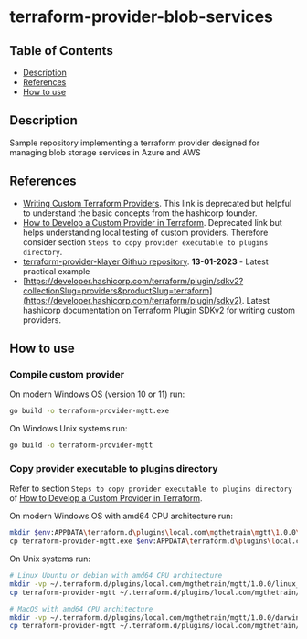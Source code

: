 # terraform-provider-blob-services

## Table of Contents

- [Description](#description)
- [References](#references)
- [How to use](#how-to-use)

## Description

Sample repository implementing a terraform provider designed for managing blob storage services in Azure and AWS

## References

- [Writing Custom Terraform Providers](https://www.hashicorp.com/blog/writing-custom-terraform-providers). This link is deprecated but helpful to understand the basic concepts from the hashicorp founder.
- [How to Develop a Custom Provider in Terraform](https://www.infracloud.io/blogs/developing-terraform-custom-provider/). Deprecated link but helps understanding local testing of custom providers. Therefore consider section `Steps to copy provider executable to plugins directory`.
- [terraform-provider-klayer Github repository](https://github.com/ldcorentin/terraform-provider-klayer). **13-01-2023** - Latest practical example
- [https://developer.hashicorp.com/terraform/plugin/sdkv2?collectionSlug=providers&productSlug=terraform](https://developer.hashicorp.com/terraform/plugin/sdkv2). Latest hashicorp documentation on Terraform Plugin SDKv2 for writing custom providers.

## How to use

### Compile custom provider

On modern Windows OS (version 10 or 11) run: 

```sh
go build -o terraform-provider-mgtt.exe
```

On Windows Unix systems run: 

```sh
go build -o terraform-provider-mgtt
```

### Copy provider executable to plugins directory

Refer to section `Steps to copy provider executable to plugins directory` of [How to Develop a Custom Provider in Terraform](https://www.infracloud.io/blogs/developing-terraform-custom-provider/).

On modern Windows OS with amd64 CPU architecture run:

```sh
mkdir $env:APPDATA\terraform.d\plugins\local.com\mgthetrain\mgtt\1.0.0\windows_amd64\
cp terraform-provider-mgtt.exe $env:APPDATA\terraform.d\plugins\local.com\mgthetrain\mgtt\1.0.0\windows_amd64\
```

On Unix systems run:

```sh
# Linux Ubuntu or debian with amd64 CPU architecture
mkdir -vp ~/.terraform.d/plugins/local.com/mgthetrain/mgtt/1.0.0/linux_amd64/
cp terraform-provider-mgtt ~/.terraform.d/plugins/local.com/mgthetrain/mgtt/1.0.0/linux_amd64/

# MacOS with amd64 CPU architecture 
mkdir -vp ~/.terraform.d/plugins/local.com/mgthetrain/mgtt/1.0.0/darwin_amd64/
cp terraform-provider-mgtt ~/.terraform.d/plugins/local.com/mgthetrain/mgtt/1.0.0/darwin_amd64/
```

